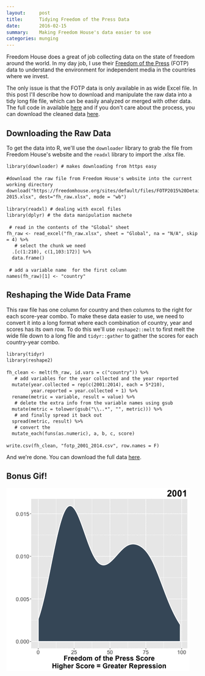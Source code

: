 ```yaml
---
layout:     post
title:      Tidying Freedom of the Press Data
date:       2016-02-15
summary:    Making Freedom House's data easier to use
categories: munging
---
```


Freedom House does a great of job collecting data on the state of
freedom around the world. In my day job, I use their
<a href="https://freedomhouse.org/report/freedom-press/freedom-press-2015" target="_blank">Freedom
of the Press</a> (FOTP) data to understand the environment for
independent media in the countries where we invest.

The only issue is that the FOTP data is only available in as wide Excel
file. In this post I'll describe how to download and manipulate the raw
data into a tidy long file file, which can be easily analyzed or merged
with other data. The full code in available [here](https://github.com/etachov/tidying-freedom-of-the-press/) and if you don't care about the process, you can download
the cleaned data
[here](https://github.com/etachov/tidying-freedom-of-the-press/blob/master/fotp_2001_2014.csv).

Downloading the Raw Data
-------------------------

To get the data into R, we'll use the <code>downloader</code> library to grab the
file from Freedom House's website and the <code>readxl</code> library to import
the .xlsx file.

    library(downloader) # makes downloading from https easy

    #download the raw file from Freedom House's website into the current working directory
    download("https://freedomhouse.org/sites/default/files/FOTP2015%20Detailed%20Data%20and%20Subscores%201980-2015.xlsx", dest="fh_raw.xlsx", mode = "wb") 

    library(readxl) # dealing with excel files
    library(dplyr) # the data manipulation machete

     # read in the contents of the "Global" sheet
    fh_raw <- read_excel("fh_raw.xlsx", sheet = "Global", na = "N/A", skip = 4) %>%
       # select the chunk we need 
      .[c(1:210), c(1,103:172)] %>%
      data.frame() 

     # add a variable name  for the first column
    names(fh_raw)[1] <- "country"

Reshaping the Wide Data Frame
------------------------------

This raw file has one column for country and then columns to the right for each score-year combo. To make these data easier to use, we need to convert it into a long
format where each combination of country, year and scores has its own
row. To do this we'll use <code>reshape2::melt</code> to first melt the wide file
down to a long file and <code>tidyr::gather</code> to gather the scores for each
country-year combo.


    library(tidyr) 
    library(reshape2) 

    fh_clean <- melt(fh_raw, id.vars = c("country")) %>% 
       # add variables for the year collected and the year reported
      mutate(year.collected = rep(c(2001:2014), each = 5*210),
             year.reported = year.collected + 1) %>%
      rename(metric = variable, result = value) %>% 
       # delete the extra info from the variable names using gsub 
      mutate(metric = tolower(gsub("\\..*", "", metric))) %>%
       # and finally spread it back out
      spread(metric, result) %>%
       # convert the 
      mutate_each(funs(as.numeric), a, b, c, score)

    write.csv(fh_clean, "fotp_2001_2014.csv", row.names = F)


And we're done. You can download the full data
[here](https://github.com/etachov/tidying-freedom-of-the-press/blob/master/fotp_2001_2014.csv).

Bonus Gif!
----------

![](/images/fotp_2001_2014.gif)

